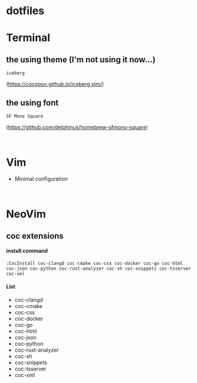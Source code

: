 # dotfiles

# Terminal
## the using theme (I'm not using it now...)
    iceberg
(https://cocopon.github.io/iceberg.vim/)
## the using font
    SF Mono Square
(https://github.com/delphinus/homebrew-sfmono-square)

<br>

# Vim
- Minimal configuration

<br>

# NeoVim
## coc extensions
#### install command
    :CocInstall coc-clangd coc-cmake coc-css coc-docker coc-go coc-html coc-json coc-python coc-rust-analyzer coc-sh coc-snippets coc-tsserver coc-xml

#### List
- coc-clangd
- coc-cmake
- coc-css
- coc-docker
- coc-go
- coc-html
- coc-json
- coc-python
- coc-rust-analyzer
- coc-sh
- coc-snippets
- coc-tsserver
- coc-xml
